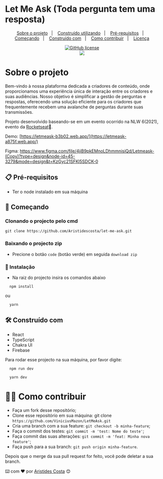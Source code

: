 # Let Me Ask (Toda pergunta tem uma resposta)


<p align="center">
  <a href="#-sobre-o-projeto">Sobre o projeto</a>&nbsp;&nbsp;&nbsp;|&nbsp;&nbsp;&nbsp;
  <a href="#-construído-utilizando">Construído utilizando</a>&nbsp;&nbsp;&nbsp;|&nbsp;&nbsp;&nbsp;
  <a href="#-pré-requisitos">Pré-requisitos</a>&nbsp;&nbsp;&nbsp;|&nbsp;&nbsp;&nbsp;
  <a href="#-começando">Começando</a>&nbsp;&nbsp;&nbsp;|&nbsp;&nbsp;&nbsp;
  <a href="#-construído-com">Construído com</a>&nbsp;&nbsp;&nbsp;|&nbsp;&nbsp;&nbsp;
  <a href="#-como-contribuir">Como contribuir</a>&nbsp;&nbsp;&nbsp;|&nbsp;&nbsp;&nbsp;
  <a href="#-licença">Licença</a>
</p>

<div align="center">
  <a href="https://github.com/ViniciusMazon/LetMeAsk"><img alt="GitHub license" src="https://img.shields.io/github/license/ViniciusMazon/LetMeAsk?style=plastic"></a>
</div>

<div align="center">
  <img src="https://github.com/Aristidescosta/let-me-ask/assets/69801513/175defb0-36e6-48e8-abb7-933f8a3e0a99" />
</div>


# Sobre o projeto
Bem-vindo à nossa plataforma dedicada a criadores de conteúdo, onde proporcionamos uma experiência única de interação entre os criadores e suas audiências. 
Nosso objetivo é simplificar a gestão de perguntas e respostas, oferecendo uma solução eficiente para os criadores que frequentemente recebem uma avalanche de perguntas durante suas transmissões.

Projeto desenvolvido baseando-se em um evento ocorrido na NLW 6(2021), evento da [Rocketseat](https://github.com/rocketseat-education)💜.

Demo: [https://letmeask-b3b02.web.app/](https://letmeask-a875f.web.app/)

Figma: https://www.figma.com/file/4jiB9pkEMnoLDhmmnisiQd/Letmeask-(Copy)?type=design&node-id=45-3279&mode=design&t=KzGyc21SFKl5SDCK-0

## 📋 Pré-requisitos
- Ter o node instalado em sua máquina

## 🚀 Começando
### Clonando o projecto pelo cmd
```
git clone https://github.com/Aristidescosta/let-me-ask.git
```
### Baixando o projecto zip
- Precione o botão `code` (botão verde) em seguida `download zip`

### 🔧 Instalação
- Na raiz do projecto insira os comandos abaixo
```
  npm install
```

ou 

```
  yarn
```

## 🛠️ Construído com
- React
- TypeScript
- Chakra UI
- Firebase

Para rodar esse projecto na sua máquina, por favor digite: 

```
  npm run dev
```

```
  yarn dev
```
# 🖖🏻 Como contribuir

- Faça um fork desse repositório;
- Clone esse repositório em sua máquina: git clone `https://github.com/ViniciusMazon/LetMeAsk.git`
- Cria uma branch com a sua feature: `git checkout -b minha-feature`;
- Faça o commit dos testes: `git commit -m 'test: Nome do teste'`;
- Faça commit das suas alterações: `git commit -m 'feat: Minha nova feature'`;
- Faça push para a sua branch: `git push origin minha-feature`.

Depois que o merge da sua pull request for feito, você pode deletar a sua branch.
</br>

⌨️ com ❤️ por [Aristides Costa](https://www.linkedin.com/in/aristides-costa-186616215/) 😊
